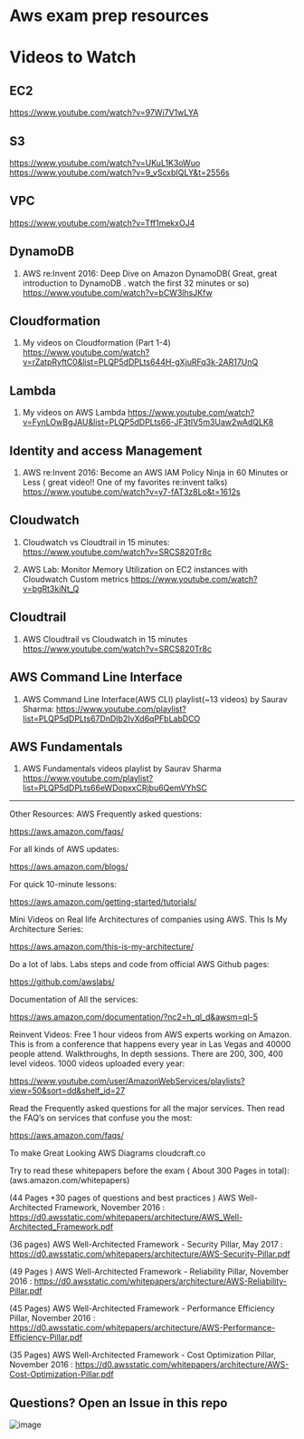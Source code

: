 # Aws exam prep resources


# Videos to Watch

## EC2
https://www.youtube.com/watch?v=97Wi7V1wLYA

## S3
https://www.youtube.com/watch?v=UKuL1K3oWuo
https://www.youtube.com/watch?v=9_vScxbIQLY&t=2556s

## VPC
https://www.youtube.com/watch?v=Tff1mekxOJ4

## DynamoDB 
1) AWS re:Invent 2016: Deep Dive on Amazon DynamoDB( Great, great introduction to DynamoDB . watch the first 32 minutes or so)
  https://www.youtube.com/watch?v=bCW3lhsJKfw 

## Cloudformation
1) My videos on Cloudformation (Part 1-4) 
https://www.youtube.com/watch?v=rZatpRyftC0&list=PLQP5dDPLts644H-gXjuRFq3k-2AR17UnQ

## Lambda
1) My videos on AWS Lambda
https://www.youtube.com/watch?v=FynLOwBgJAU&list=PLQP5dDPLts66-JF3tIV5m3Uaw2wAdQLK8


## Identity and access Management
1)  AWS re:Invent 2016: Become an AWS IAM Policy Ninja in 60 Minutes or Less ( great video!! One of my favorites re:invent talks)
    https://www.youtube.com/watch?v=y7-fAT3z8Lo&t=1612s
    
## Cloudwatch
1) Cloudwatch vs Cloudtrail in 15 minutes:
https://www.youtube.com/watch?v=SRCS820Tr8c


2) AWS Lab: Monitor Memory Utilization on EC2 instances with Cloudwatch Custom metrics
https://www.youtube.com/watch?v=bgRt3kiNt_Q


## Cloudtrail

1) AWS Cloudtrail vs Cloudwatch in 15 minutes 
https://www.youtube.com/watch?v=SRCS820Tr8c

## AWS Command Line Interface

1) AWS Command Line Interface(AWS CLI) playlist(~13 videos) by Saurav Sharma:
https://www.youtube.com/playlist?list=PLQP5dDPLts67DnDIb2IvXd6qPFbLabDCO

## AWS Fundamentals 
1) AWS Fundamentals videos playlist by Saurav Sharma
https://www.youtube.com/playlist?list=PLQP5dDPLts66eWDopxxCRjbu6QemVYhSC

----

Other Resources:
AWS Frequently asked questions:

https://aws.amazon.com/faqs/

For all kinds of AWS updates:

https://aws.amazon.com/blogs/

For quick 10-minute lessons:

https://aws.amazon.com/getting-started/tutorials/

Mini Videos on Real life Architectures of companies using AWS. This Is My Architecture Series:

https://aws.amazon.com/this-is-my-architecture/

Do a lot of labs. Labs steps and code from official AWS Github pages:

https://github.com/awslabs/

Documentation of All the services:

https://aws.amazon.com/documentation/?nc2=h_ql_d&awsm=ql-5

Reinvent Videos: Free 1 hour videos from AWS experts working on Amazon. This is from a conference that happens every year in Las Vegas and 40000 people attend. Walkthroughs, In depth sessions. There are 200, 300, 400 level videos. 1000 videos uploaded every year:

https://www.youtube.com/user/AmazonWebServices/playlists?view=50&sort=dd&shelf_id=27

Read the Frequently asked questions for all the major services. Then read the FAQ’s on services that confuse you the most:

https://aws.amazon.com/faqs/

To make Great Looking AWS Diagrams cloudcraft.co

Try to read these whitepapers before the exam ( About 300 Pages in total):
(aws.amazon.com/whitepapers)

(44 Pages +30 pages of questions and best practices ) AWS Well-Architected Framework, November 2016 :
https://d0.awsstatic.com/whitepapers/architecture/AWS_Well-Architected_Framework.pdf

(36 pages) AWS Well-Architected Framework - Security Pillar, May 2017 :
https://d0.awsstatic.com/whitepapers/architecture/AWS-Security-Pillar.pdf

(49 Pages ) AWS Well-Architected Framework - Reliability Pillar, November 2016 :
https://d0.awsstatic.com/whitepapers/architecture/AWS-Reliability-Pillar.pdf

(45 Pages) AWS Well-Architected Framework - Performance Efficiency Pillar, November 2016 :
https://d0.awsstatic.com/whitepapers/architecture/AWS-Performance-Efficiency-Pillar.pdf

(35 Pages) AWS Well-Architected Framework - Cost Optimization Pillar, November 2016 :
https://d0.awsstatic.com/whitepapers/architecture/AWS-Cost-Optimization-Pillar.pdf



## Questions? Open an Issue in this repo

![image](https://user-images.githubusercontent.com/22568316/43846995-9be6c56c-9afd-11e8-8338-79a18d8847da.png)


